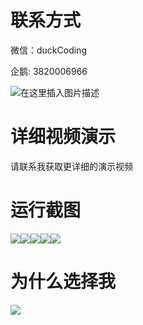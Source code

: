# 联系方式

微信：duckCoding

企鹅: 3820006966

![在这里插入图片描述](http://upload.cxycsx.vip/91ab4bcb4f2c4c6db86365bb6d6e9c62.jpeg)

# 详细视频演示

请联系我获取更详细的演示视频

# 运行截图

![](http://www.bysj52.com/uploadfile/ueditor/image/202306/%E6%AF%95%E8%AE%BEssm502%E5%9F%BA%E4%BA%8EJavaee%E7%9A%84%E5%BD%B1%E8%A7%86%E5%88%9B%E4%BD%9C%E8%AE%BA%E5%9D%9B%E7%9A%84+vue%E6%AF%95%E4%B8%9A%E8%AE%BE%E8%AE%A1/2.png)![](http://www.bysj52.com/uploadfile/ueditor/image/202306/%E6%AF%95%E8%AE%BEssm502%E5%9F%BA%E4%BA%8EJavaee%E7%9A%84%E5%BD%B1%E8%A7%86%E5%88%9B%E4%BD%9C%E8%AE%BA%E5%9D%9B%E7%9A%84+vue%E6%AF%95%E4%B8%9A%E8%AE%BE%E8%AE%A1/5.png)![](http://www.bysj52.com/uploadfile/ueditor/image/202306/%E6%AF%95%E8%AE%BEssm502%E5%9F%BA%E4%BA%8EJavaee%E7%9A%84%E5%BD%B1%E8%A7%86%E5%88%9B%E4%BD%9C%E8%AE%BA%E5%9D%9B%E7%9A%84+vue%E6%AF%95%E4%B8%9A%E8%AE%BE%E8%AE%A1/3.png)![](http://www.bysj52.com/uploadfile/ueditor/image/202306/%E6%AF%95%E8%AE%BEssm502%E5%9F%BA%E4%BA%8EJavaee%E7%9A%84%E5%BD%B1%E8%A7%86%E5%88%9B%E4%BD%9C%E8%AE%BA%E5%9D%9B%E7%9A%84+vue%E6%AF%95%E4%B8%9A%E8%AE%BE%E8%AE%A1/1.png)![](http://www.bysj52.com/uploadfile/ueditor/image/202306/%E6%AF%95%E8%AE%BEssm502%E5%9F%BA%E4%BA%8EJavaee%E7%9A%84%E5%BD%B1%E8%A7%86%E5%88%9B%E4%BD%9C%E8%AE%BA%E5%9D%9B%E7%9A%84+vue%E6%AF%95%E4%B8%9A%E8%AE%BE%E8%AE%A1/4.png)

# 为什么选择我

![](http://upload.cxycsx.vip/%E7%A8%8B%E5%BA%8F%E8%AE%BE%E8%AE%A1.png)

